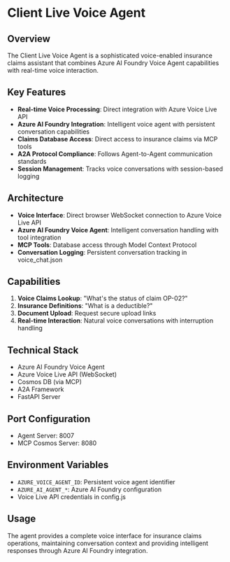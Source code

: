 # Client Live Voice Agent

## Overview
The Client Live Voice Agent is a sophisticated voice-enabled insurance claims assistant that combines Azure AI Foundry Voice Agent capabilities with real-time voice interaction.

## Key Features
- **Real-time Voice Processing**: Direct integration with Azure Voice Live API
- **Azure AI Foundry Integration**: Intelligent voice agent with persistent conversation capabilities
- **Claims Database Access**: Direct access to insurance claims via MCP tools
- **A2A Protocol Compliance**: Follows Agent-to-Agent communication standards
- **Session Management**: Tracks voice conversations with session-based logging

## Architecture
- **Voice Interface**: Direct browser WebSocket connection to Azure Voice Live API
- **Azure AI Foundry Voice Agent**: Intelligent conversation handling with tool integration
- **MCP Tools**: Database access through Model Context Protocol
- **Conversation Logging**: Persistent conversation tracking in voice_chat.json

## Capabilities
1. **Voice Claims Lookup**: "What's the status of claim OP-02?"
2. **Insurance Definitions**: "What is a deductible?"
3. **Document Upload**: Request secure upload links
4. **Real-time Interaction**: Natural voice conversations with interruption handling

## Technical Stack
- Azure AI Foundry Voice Agent
- Azure Voice Live API (WebSocket)
- Cosmos DB (via MCP)
- A2A Framework
- FastAPI Server

## Port Configuration
- Agent Server: 8007
- MCP Cosmos Server: 8080

## Environment Variables
- `AZURE_VOICE_AGENT_ID`: Persistent voice agent identifier
- `AZURE_AI_AGENT_*`: Azure AI Foundry configuration
- Voice Live API credentials in config.js

## Usage
The agent provides a complete voice interface for insurance claims operations, maintaining conversation context and providing intelligent responses through Azure AI Foundry integration.